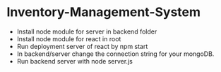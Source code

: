 # Inventory-Management-System
- Install node module for server in backend folder
- Install node module for react in root
- Run deployment server of react by npm start
- In backend/server change the connection string for your mongoDB.
- Run backend server with node server.js
